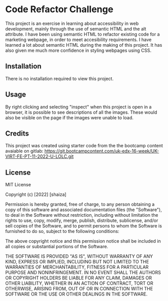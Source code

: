 # Code Refactor Challenge
This project is an exercise in learning about accessibility in web development, mainly through the use of semantic HTML and the alt attribute. I have been using semantic HTML to refactor existing code for a marketing webpage, in order to meet accesibility requirements. I have learned a lot about semantic HTML during the making of this project. It has also given me much more confidence in styling webpages using CSS.

## Installation
There is no installation required to view this project.

## Usage
By right clicking and selecting "inspect" when this project is open in a browser, it is possible to see descriptions of all the images. These would also be visible on the page if the images were unable to load.

## Credits
This project was created using starter code from the the bootcamp content avaiable on gitlab:
https://git.bootcampcontent.com/uk-edx-16-week/UK-VIRT-FE-PT-11-2022-U-LOLC.git

## License
MIT License

Copyright (c) [2022] [shaiza]

Permission is hereby granted, free of charge, to any person obtaining a copy
of this software and associated documentation files (the "Software"), to deal
in the Software without restriction, including without limitation the rights
to use, copy, modify, merge, publish, distribute, sublicense, and/or sell
copies of the Software, and to permit persons to whom the Software is
furnished to do so, subject to the following conditions:

The above copyright notice and this permission notice shall be included in all
copies or substantial portions of the Software.

THE SOFTWARE IS PROVIDED "AS IS", WITHOUT WARRANTY OF ANY KIND, EXPRESS OR
IMPLIED, INCLUDING BUT NOT LIMITED TO THE WARRANTIES OF MERCHANTABILITY,
FITNESS FOR A PARTICULAR PURPOSE AND NONINFRINGEMENT. IN NO EVENT SHALL THE
AUTHORS OR COPYRIGHT HOLDERS BE LIABLE FOR ANY CLAIM, DAMAGES OR OTHER
LIABILITY, WHETHER IN AN ACTION OF CONTRACT, TORT OR OTHERWISE, ARISING FROM,
OUT OF OR IN CONNECTION WITH THE SOFTWARE OR THE USE OR OTHER DEALINGS IN THE
SOFTWARE.
